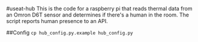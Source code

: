 #useat-hub
This is the code for a raspberry pi that reads thermal data from an Omron D6T sensor and determines if there's a human in the room. The script reports human presence to an API.

##Config
`cp hub_config.py.example hub_config.py`

